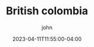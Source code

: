 ---
date: 2023-04-11T11:55:00-04:00
title: "British colombia"
ab: "AB"
seo_title: "Contact British colombia Member of parliament"
description: Contact British colombia representatives
author: john
url: /canada/british-colombia/
flag: seal.png
weight: 1
state: "yes"

layout: states
---